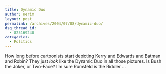 ```yaml
---
title: Dynamic Duo
author: Kerim
layout: post
permalink: /archives/2004/07/08/dynamic-duo/
dsq_thread_id:
  - 825169240
categories:
  - Politics
---
```

How long before cartoonists start depicting Kerry and Edwards and Batman and Robin? They just *look* like the Dynamic Duo in all those pictures. Is Bush the Joker, or Two-Face? I&#8217;m sure Rumsfeld is the Riddler &#8230;

